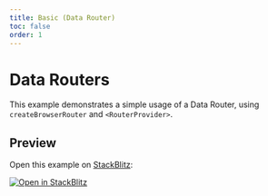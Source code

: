 ```yaml
---
title: Basic (Data Router)
toc: false
order: 1
---
```


# Data Routers

This example demonstrates a simple usage of a Data Router, using `createBrowserRouter` and `<RouterProvider>`.

## Preview

Open this example on [StackBlitz](https://stackblitz.com):

[![Open in StackBlitz](https://developer.stackblitz.com/img/open_in_stackblitz.svg)](https://stackblitz.com/github/khulnasoft/react-bridging/tree/main/examples/basic-data-router?file=src/App.tsx)

